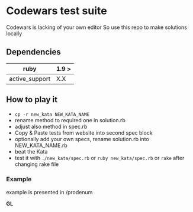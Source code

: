 # Codewars test suite 

Codewars is lacking of your own editor
So use this repo to make solutions locally

## Dependencies

| ruby           | 1.9 > |
|----------------|-------|
| active_support | X.X   |

## How to play it

* `cp -r new_kata NEW_KATA_NAME`
* rename method to required one in solution.rb
* adjust also method in spec.rb
* Copy & Paste tests from website into second spec block
* optionally add your own specs, rename solution.rb into NEW_KATA_NAME.rb
* beat the Kata
* test it with `./new_kata/spec.rb` or `ruby new_kata/spec.rb` or `rake` after 
changing rake file

### Example

example is presented in /prodenum

**GL**
